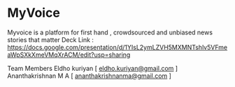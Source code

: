 # MyVoice
Myvoice is a platform for first hand , crowdsourced and unbiased  news stories that matter
Deck Link : https://docs.google.com/presentation/d/1YIsL2ymLZVH5MXMNTshlv5VFmeaWpSXkXmeVMqXrACM/edit?usp=sharing

Team Members
Eldho kuriyan [ eldho.kuriyan@gmail.com ]
Ananthakrishnan  M A [ ananthakrishnanma@gmail.com ]
